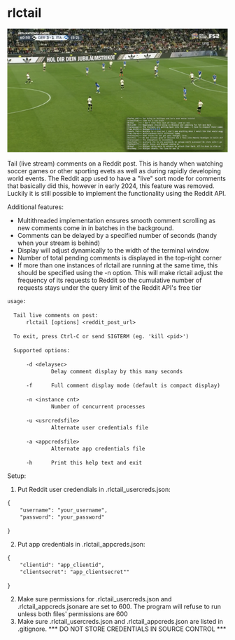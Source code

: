 # rlctail

![Screenshot of rlctail printing Reddit comments while a soccer game is being watched on the screen](screenshot.png)

Tail (live stream) comments on a Reddit post. This is handy when watching
soccer games or other sporting evets as well as during rapidly developing world
events.  The Reddit app used to have a "live" sort mode for comments that
basically did this, however in early 2024, this feature was removed.  Luckily
it is still possible to implement the functionality using the Reddit API.

Additional features:
* Multithreaded implementation ensures smooth comment scrolling as new comments
come in in batches in the background.
* Comments can be delayed by a specified number of seconds (handy when your
stream is behind) 
* Display will adjust dynamically to the width of the terminal window
* Number of total pending comments is displayed in the top-right corner
* If more than one instances of rlctail are running at the same time, this
should be specified using the -n option. This will make rlctail adjust the
frequency of its requests to Reddit so the cumulative number of requests
stays under the query limit of the Reddit API's free tier


```
usage:

  Tail live comments on post:
      rlctail [options] <reddit_post_url>

  To exit, press Ctrl-C or send SIGTERM (eg. 'kill <pid>')

  Supported options:

      -d <delaysec>
              Delay comment display by this many seconds

      -f      Full comment display mode (default is compact display)

      -n <instance cnt>
              Number of concurrent processes

      -u <usrcredsfile>
              Alternate user credentials file

      -a <appcredsfile>
              Alternate app credentials file

      -h      Print this help text and exit
```

Setup:

1) Put Reddit user credendials in .rlctail_usercreds.json:

```
{
    "username": "your_username",
    "password": "your_password"

}
```
2) Put app credentials in .rlctail_appcreds.json:
```
{
    "clientid": "app_clientid",
    "clientsecret": "app_clientsecret""

}
```

2) Make sure permissions for .rlctail_usercreds.json and
   .rlctail_appcreds.jsonare are set to 600. The program
   will refuse to run unless both files' permissions are 600
3) Make sure .rlctail_usercreds.json and .rlctail_appcreds.json are listed
   in .gitignore. *** DO NOT STORE CREDENTIALS IN SOURCE CONTROL ***

